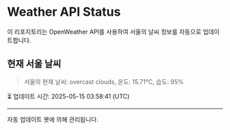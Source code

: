 
# Weather API Status

이 리포지토리는 OpenWeather API를 사용하여 서울의 날씨 정보를 자동으로 업데이트합니다.

## 현재 서울 날씨
> 서울의 현재 날씨: overcast clouds, 온도: 15.71°C, 습도: 95%

⏳ 업데이트 시간: 2025-05-15 03:58:41 (UTC)

---
자동 업데이트 봇에 의해 관리됩니다.
